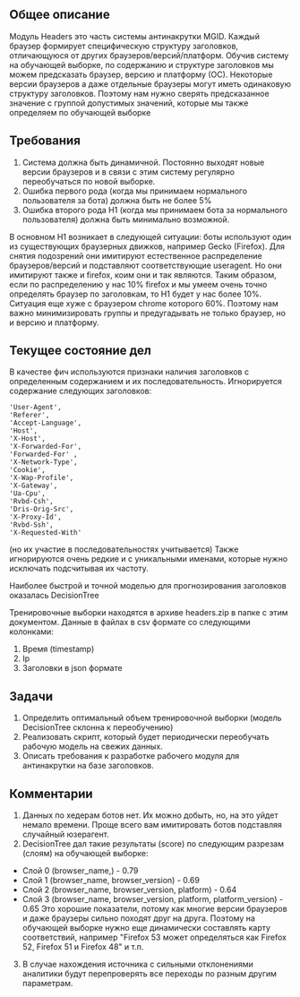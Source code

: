## Общее описание

Модуль Headers это часть системы антинакрутки MGID. Каждый браузер формирует специфическую структуру заголовков, отличающуюся от других браузеров/версий/платформ. Обучив систему на обучающей выборке, по содержанию и структуре заголовков мы можем предсказать браузер, версию и платформу (ОС). Некоторые версии браузеров а даже отдельные браузеры могут иметь одинаковую структуру заголовков. Поэтому нам нужно сверять предсказанное значение с группой допустимых значений, которые мы также определяем по обучающей выборке

## Требования

1. Система должна быть динамичной. Постоянно выходят новые версии браузеров и в связи с этим систему регулярно переобучаться по новой выборке.
2. Ошибка первого рода (когда мы принимаем нормального пользователя за бота) должна быть не более 5%
3. Ошибка второго рода H1 (когда мы принимаем бота за нормального пользователя) должна быть минимально возможной. 

В основном H1 возникает в следующей ситуации: боты используют один из существующих браузерных движков, например Gecko (Firefox). Для снятия подозрений они имитируют естественное распределение браузеров/версий и подставляют соответствующие useragent. Но они имитируют также и firefox, коим они и так являются. Таким образом, если по распределению у нас 10% firefox и мы умеем очень точно определять браузер по заголовкам, то H1 будет у нас более 10%. Ситуация еще хуже с браузером chrome которого 60%. Поэтому нам важно минимизировать группы и предугадывать не только браузер, но и версию и платформу.

## Текущее состояние дел

В качестве фич используются признаки наличия заголовков с определенным содержанием и их последовательность.
Игнорируется содержание следующих заголовков:

```
'User-Agent',
'Referer',
'Accept-Language',
'Host',
'X-Host',
'X-Forwarded-For',
'Forwarded-For' ,
'X-Network-Type',
'Cookie',
'X-Wap-Profile',
'X-Gateway',
'Ua-Cpu',
'Rvbd-Csh',
'Dris-Orig-Src',
'X-Proxy-Id',
'Rvbd-Ssh',
'X-Requested-With'
```

(но их участие в последовательностях учитывается)
Также игнорируются очень редкие и с уникальными именами, которые нужно исключать подсчитывая их частоту.

Наиболее быстрой и точной моделью для прогнозирования заголовков оказалась DecisionTree

Тренировочные выборки находятся в архиве headers.zip в папке с этим документом. Данные в файлах в csv формате со следующими колонками:

1. Время (timestamp)
2. Ip
3. Заголовки в json формате

## Задачи

1. Определить оптимальный объем тренировочной выборки (модель DecisionTree склонна к переобучению)
2. Реализовать скрипт, который будет периодически переобучать рабочую модель на свежих данных.
3. Описать требования к разработке рабочего модуля для антинакрутки на базе заголовков.


## Комментарии

1. Данных по хедерам ботов нет. Их можно добыть, но, на это уйдет немало времени. Проще всего вам имитировать ботов подставляя случайный юзерагент.
2. DecisionTree дал такие результаты (score) по следующим разрезам (слоям) на обучающей выборке:
* Слой 0 (browser_name,) - 0.79
* Слой 1 (browser_name, browser_version) - 0.69
* Слой 2 (browser_name, browser_version, platform) - 0.64
* Слой 3 (browser_name, browser_version, platform, platform_version) - 0.65
Это хорошие показатели, потому как многие версии браузеров и даже браузеры сильно походят друг на друга. Поэтому на обучающей выборке нужно еще динамически составлять карту соответствий, например "Firefox 53 может определяться как Firefox 52, Firefox 51 и Firefox 48" и т.п. 
3. В случае нахождения источника с сильными отклонениями аналитики будут перепроверять все переходы по разным другим параметрам.
